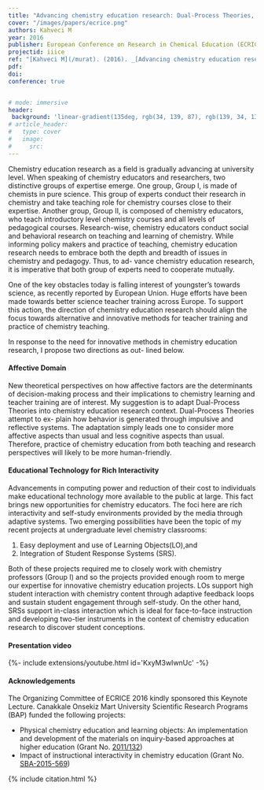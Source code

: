 ```yaml
---
title: "Advancing chemistry education research: Dual-Process Theories, Learning Objects and Student Response Systems (Keynote Lecture)"
cover: "/images/papers/ecrice.png"
authors: Kahveci M
year: 2016
publisher: European Conference on Research in Chemical Education (ECRICE)
projectid: iiice
ref: "[Kahveci M](/murat). (2016). _[Advancing chemistry education research: Dual-Process Theories, Learning Objects and Student Response Systems](/rol)_ (Keynote Lecture). Paper presented at the European Conference on Research in Chemical Education (ECRICE), Barcelona. September 7 – 10, 2016."
pdf: 
doi:
conference: true


# mode: immersive
header:
 background: 'linear-gradient(135deg, rgb(34, 139, 87), rgb(139, 34, 139))' 
# article_header:
#   type: cover
#   image:
#     src: 
---
```


Chemistry education research as a field is gradually advancing at university level. When speaking of chemistry educators and researchers, two distinctive groups of expertise emerge. One group, Group I, is made of chemists in pure science. This group of experts conduct their research in chemistry and take teaching role for chemistry courses close to their expertise. Another group, Group II, is composed of chemistry educators, who teach introductory level chemistry courses and all levels of pedagogical courses. Research-wise, chemistry educators conduct social and behavioral research on teaching and learning of chemistry. While informing policy makers and practice of teaching, chemistry education research needs to embrace both the depth and breadth of issues in chemistry and pedagogy. Thus, to ad- vance chemistry education research, it is imperative that both group of experts need to cooperate mutually.

One of the key obstacles today is falling interest of youngster’s towards science, as recently reported by European Union. Huge efforts have been made towards better science teacher training across Europe. To support this action, the direction of chemistry education research should align the focus towards alternative and innovative methods for teacher training and practice of chemistry teaching.

In response to the need for innovative methods in chemistry education research, I propose two directions as out- lined below.

#### Affective Domain

New theoretical perspectives on how affective factors are the determinants of decision-making process and their implications to chemistry learning and teacher training are of interest. My suggestion is to adapt Dual-Process Theories into chemistry education research context. Dual-Process Theories attempt to ex- plain how behavior is generated through impulsive and reflective systems. The adaptation simply leads one to consider more affective aspects than usual and less cognitive aspects than usual. Therefore, practice of chemistry education from both teaching and research perspectives will likely to be more human-friendly.

#### Educational Technology for Rich Interactivity

Advancements in computing power and reduction of their cost to individuals make educational technology more available to the public at large. This fact brings new opportunities for chemistry educators. The foci here are rich interactivity and self-study environments provided by the media through adaptive systems. Two emerging possibilities have been the topic of my recent projects at undergraduate level chemistry classrooms:

  1. Easy deployment and use of Learning Objects(LO),and
  2. Integration of Student Response Systems (SRS).

Both of these projects required me to closely work with chemistry professors (Group I) and so the projects provided enough room to merge our expertise for innovative chemistry education projects. LOs support high student interaction with chemistry content through adaptive feedback loops and sustain student engagement through self-study. On the other hand, SRSs support in-class interaction which is ideal for face-to-face instruction and developing two-tier instruments in the context of chemistry education research to discover student conceptions.

#### Presentation video

<div>{%- include extensions/youtube.html id='KxyM3wIwnUc' -%}</div>

#### Acknowledgements

The Organizing Committee of ECRICE 2016 kindly sponsored this Keynote Lecture. Canakkale Onsekiz Mart University Scientific Research Programs (BAP) funded the following projects:

 - Physical chemistry education and learning objects: An implementation and development of the materials on inquiry-based approaches at higher education (Grant No. [2011/132](/vzm))
 - Impact of instructional interactivity in chemistry education (Grant No. [SBA-2015-569](/zhm))

{% include citation.html %}